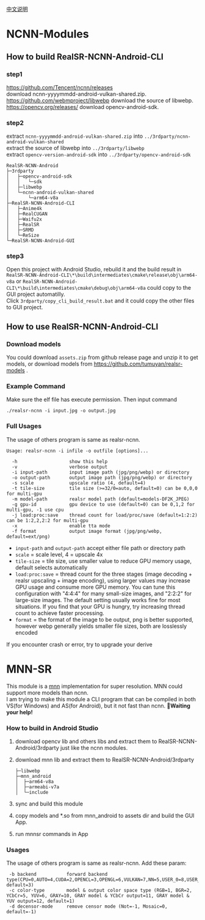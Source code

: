 [中文说明](./README_CHS.md)

# NCNN-Modules

## How to build RealSR-NCNN-Android-CLI

### step1

https://github.com/Tencent/ncnn/releases  
download ncnn-yyyymmdd-android-vulkan-shared.zip.  
https://github.com/webmproject/libwebp
download the source of libwebp.  
https://opencv.org/releases/
download opencv-android-sdk.

### step2

extract `ncnn-yyyymmdd-android-vulkan-shared.zip` into `../3rdparty/ncnn-android-vulkan-shared`  
extract the source of libwebp into `../3rdparty/libwebp`  
extract `opencv-version-android-sdk` into `../3rdparty/opencv-android-sdk`

```
RealSR-NCNN-Android
├─3rdparty
│   ├─opencv-android-sdk
│   │   └─sdk
│   ├─libwebp
│   └─ncnn-android-vulkan-shared
│       └─arm64-v8a
├─RealSR-NCNN-Android-CLI
│   ├─Anime4k
│   ├─RealCUGAN
│   ├─Waifu2x
│   ├─RealSR
│   ├─SRMD
│   └─ReSize
└─RealSR-NCNN-Android-GUI
```

### step3

Open this project with Android Studio, rebuild it and the build result in `RealSR-NCNN-Android-CLI\*\build\intermediates\cmake\release\obj\arm64-v8a` or `RealSR-NCNN-Android-CLI\*\build\intermediates\cmake\debug\obj\arm64-v8a` could copy to the GUI project automatilly.    
Click `3rdparty/copy_cli_build_result.bat` and it could copy the other files to GUI project.

## How to use RealSR-NCNN-Android-CLI

### Download models

You could download `assets.zip` from github release page and unzip it to get models, or download models from https://github.com/tumuyan/realsr-models .

### Example Command

Make sure the elf file has execute permission. Then input command

```shell
./realsr-ncnn -i input.jpg -o output.jpg
```

### Full Usages

The usage of others program is same as realsr-ncnn.

```console
Usage: realsr-ncnn -i infile -o outfile [options]...

  -h                   show this help
  -v                   verbose output
  -i input-path        input image path (jpg/png/webp) or directory
  -o output-path       output image path (jpg/png/webp) or directory
  -s scale             upscale ratio (4, default=4)
  -t tile-size         tile size (>=32/0=auto, default=0) can be 0,0,0 for multi-gpu
  -m model-path        realsr model path (default=models-DF2K_JPEG)
  -g gpu-id            gpu device to use (default=0) can be 0,1,2 for multi-gpu, -1 use cpu
  -j load:proc:save    thread count for load/proc/save (default=1:2:2) can be 1:2,2,2:2 for multi-gpu
  -x                   enable tta mode
  -f format            output image format (jpg/png/webp, default=ext/png)
```

- `input-path` and `output-path` accept either file path or directory path
- `scale` = scale level, 4 = upscale 4x
- `tile-size` = tile size, use smaller value to reduce GPU memory usage, default selects automatically
- `load:proc:save` = thread count for the three stages (image decoding + realsr upscaling + image encoding), using larger values may increase GPU usage and consume more GPU memory. You can tune this configuration with "4:4:4" for many small-size images, and "2:2:2" for large-size images. The default setting usually works fine for most situations. If you find that your GPU is hungry, try increasing thread count to achieve faster processing.
- `format` = the format of the image to be output, png is better supported, however webp generally yields smaller file sizes, both are losslessly encoded

If you encounter crash or error, try to upgrade your derive

# MNN-SR

This module is a [mnn](https://github.com/alibaba/MNN) implementation for super resolution. MNN could support more models than ncnn.  
I am trying to make this module a CLI program that can be compiled in both VS(for Windows) and AS(for Android),  but it not fast than ncnn. **🙏Waiting your help!**

### How to build in Android Studio

1. download opencv lib and others libs and extract them to RealSR-NCNN-Android/3rdparty just like the ncnn modules.

2. download mnn lib and extract them to RealSR-NCNN-Android/3rdparty
   
   ```
   ├─libwebp
   ├─mnn_android
   │  ├─arm64-v8a
   │  ├─armeabi-v7a
   │  └─include
   ```

3. sync and build this module

4. copy models and *.so from mnn_android  to assets dir and build the GUI App.

5. run mnnsr commands in App

### Usages

The usage of others program is same as realsr-ncnn. Add these param: 

     -b backend           forward backend type(CPU=0,AUTO=4,CUDA=2,OPENCL=3,OPENGL=6,VULKAN=7,NN=5,USER_0=8,USER_1=9, default=3)
     -c color-type        model & output color space type (RGB=1, BGR=2, YCbCr=5, YUV=6, GRAY=10, GRAY model & YCbCr output=11, GRAY model & YUV output=12, default=1)
     -d decensor-mode     remove censor mode (Not=-1, Mosaic=0, default=-1)
